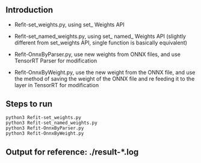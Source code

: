 #

## Introduction

+ Refit-set_weights.py, using set_ Weights API

+ Refit-set_named_weights.py, using set_ named_ Weights API (slightly different from set_weights API, single function is basically equivalent)

+ Refit-OnnxByParser.py, use new weights from ONNX files, and use TensorRT Parser for modification

+ Refit-OnnxByWeight.py, use the new weight from the ONNX file, and use the method of saving the weight of the ONNX file and re feeding it to the layer in TensorRT for modification

## Steps to run

```shell
python3 Refit-set_weights.py
python3 Refit-set_named_weights.py
python3 Refit-OnnxByParser.py
python3 Refit-OnnxByWeight.py
```

## Output for reference: ./result-*.log

